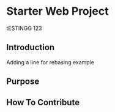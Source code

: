 # Starter Web Project

tESTINGG 123

## Introduction

Adding a line for rebasing example

## Purpose

## How To Contribute